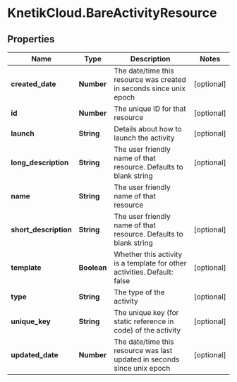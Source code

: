 # KnetikCloud.BareActivityResource

## Properties
Name | Type | Description | Notes
------------ | ------------- | ------------- | -------------
**created_date** | **Number** | The date/time this resource was created in seconds since unix epoch | [optional] 
**id** | **Number** | The unique ID for that resource | [optional] 
**launch** | **String** | Details about how to launch the activity | [optional] 
**long_description** | **String** | The user friendly name of that resource. Defaults to blank string | [optional] 
**name** | **String** | The user friendly name of that resource | 
**short_description** | **String** | The user friendly name of that resource. Defaults to blank string | [optional] 
**template** | **Boolean** | Whether this activity is a template for other activities. Default: false | [optional] 
**type** | **String** | The type of the activity | [optional] 
**unique_key** | **String** | The unique key (for static reference in code) of the activity | [optional] 
**updated_date** | **Number** | The date/time this resource was last updated in seconds since unix epoch | [optional] 


